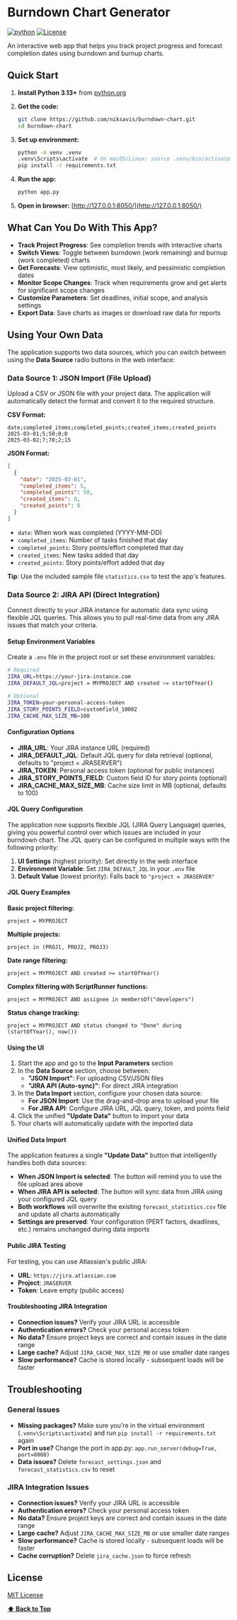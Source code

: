 # Burndown Chart Generator

[![python](https://img.shields.io/badge/Python-3.13-3776AB.svg?style=flat&logo=python&logoColor=white)](https://www.python.org)
[![License](https://img.shields.io/badge/License-MIT-green)](LICENSE)

An interactive web app that helps you track project progress and forecast completion dates using burndown and burnup charts.

## Quick Start

1. **Install Python 3.13+** from [python.org](https://www.python.org)

2. **Get the code:**

   ```sh
   git clone https://github.com/niksavis/burndown-chart.git
   cd burndown-chart
   ```

3. **Set up environment:**

   ```sh
   python -m venv .venv
   .venv\Scripts\activate  # On macOS/Linux: source .venv/bin/activate
   pip install -r requirements.txt
   ```

4. **Run the app:**

   ```sh
   python app.py
   ```

5. **Open in browser:** [http://127.0.0.1:8050/](http://127.0.0.1:8050/)

## What Can You Do With This App?

- **Track Project Progress**: See completion trends with interactive charts
- **Switch Views**: Toggle between burndown (work remaining) and burnup (work completed) charts
- **Get Forecasts**: View optimistic, most likely, and pessimistic completion dates
- **Monitor Scope Changes**: Track when requirements grow and get alerts for significant scope changes
- **Customize Parameters**: Set deadlines, initial scope, and analysis settings
- **Export Data**: Save charts as images or download raw data for reports

## Using Your Own Data

The application supports two data sources, which you can switch between using the **Data Source** radio buttons in the web interface:

### Data Source 1: JSON Import (File Upload)

Upload a CSV or JSON file with your project data. The application will automatically detect the format and convert it to the required structure.

**CSV Format:**

```csv
date;completed_items;completed_points;created_items;created_points
2025-03-01;5;50;0;0
2025-03-02;7;70;2;15
```

**JSON Format:**

```json
[
  {
    "date": "2025-03-01",
    "completed_items": 5,
    "completed_points": 50,
    "created_items": 0,
    "created_points": 0
  }
]
```

- `date`: When work was completed (YYYY-MM-DD)
- `completed_items`: Number of tasks finished that day
- `completed_points`: Story points/effort completed that day
- `created_items`: New tasks added that day
- `created_points`: Story points/effort added that day

**Tip**: Use the included sample file `statistics.csv` to test the app's features.

### Data Source 2: JIRA API (Direct Integration)

Connect directly to your JIRA instance for automatic data sync using flexible JQL queries. This allows you to pull real-time data from any JIRA issues that match your criteria.

#### Setup Environment Variables

Create a `.env` file in the project root or set these environment variables:

```bash
# Required
JIRA_URL=https://your-jira-instance.com
JIRA_DEFAULT_JQL=project = MYPROJECT AND created >= startOfYear()

# Optional
JIRA_TOKEN=your-personal-access-token
JIRA_STORY_POINTS_FIELD=customfield_10002
JIRA_CACHE_MAX_SIZE_MB=100
```

#### Configuration Options

- **JIRA_URL**: Your JIRA instance URL (required)
- **JIRA_DEFAULT_JQL**: Default JQL query for data retrieval (optional, defaults to "project = JRASERVER")
- **JIRA_TOKEN**: Personal access token (optional for public instances)
- **JIRA_STORY_POINTS_FIELD**: Custom field ID for story points (optional)
- **JIRA_CACHE_MAX_SIZE_MB**: Cache size limit in MB (optional, defaults to 100)

#### JQL Query Configuration

The application now supports flexible JQL (JIRA Query Language) queries, giving you powerful control over which issues are included in your burndown chart. The JQL query can be configured in multiple ways with the following priority:

1. **UI Settings** (highest priority): Set directly in the web interface
2. **Environment Variable**: Set `JIRA_DEFAULT_JQL` in your `.env` file  
3. **Default Value** (lowest priority): Falls back to `"project = JRASERVER"`

#### JQL Query Examples

**Basic project filtering:**

```jql
project = MYPROJECT
```

**Multiple projects:**

```jql
project in (PROJ1, PROJ2, PROJ3)
```

**Date range filtering:**

```jql
project = MYPROJECT AND created >= startOfYear()
```

**Complex filtering with ScriptRunner functions:**

```jql
project = MYPROJECT AND assignee in membersOf("developers")
```

**Status change tracking:**

```jql
project = MYPROJECT AND status changed to "Done" during (startOfYear(), now())
```

#### Using the UI

1. Start the app and go to the **Input Parameters** section
2. In the **Data Source** section, choose between:
   - **"JSON Import"**: For uploading CSV/JSON files
   - **"JIRA API (Auto-sync)"**: For direct JIRA integration
3. In the **Data Import** section, configure your chosen data source:
   - **For JSON Import**: Use the drag-and-drop area to upload your file
   - **For JIRA API**: Configure JIRA URL, JQL query, token, and points field
4. Click the unified **"Update Data"** button to import your data
5. Your charts will automatically update with the imported data

#### Unified Data Import

The application features a single **"Update Data"** button that intelligently handles both data sources:

- **When JSON Import is selected**: The button will remind you to use the file upload area above
- **When JIRA API is selected**: The button will sync data from JIRA using your configured JQL query
- **Both workflows** will overwrite the existing `forecast_statistics.csv` file and update all charts automatically
- **Settings are preserved**: Your configuration (PERT factors, deadlines, etc.) remains unchanged during data imports

#### Public JIRA Testing

For testing, you can use Atlassian's public JIRA:

- **URL**: `https://jira.atlassian.com`
- **Project**: `JRASERVER`
- **Token**: Leave empty (public access)

#### Troubleshooting JIRA Integration

- **Connection issues?** Verify your JIRA URL is accessible
- **Authentication errors?** Check your personal access token
- **No data?** Ensure project keys are correct and contain issues in the date range
- **Large cache?** Adjust `JIRA_CACHE_MAX_SIZE_MB` or use smaller date ranges
- **Slow performance?** Cache is stored locally - subsequent loads will be faster

## Troubleshooting

### General Issues

- **Missing packages?** Make sure you're in the virtual environment (`.venv\Scripts\activate`) and run `pip install -r requirements.txt` again
- **Port in use?** Change the port in app.py: `app.run_server(debug=True, port=8060)`
- **Data issues?** Delete `forecast_settings.json` and `forecast_statistics.csv` to reset

### JIRA Integration Issues

- **Connection issues?** Verify your JIRA URL is accessible
- **Authentication errors?** Check your personal access token
- **No data?** Ensure project keys are correct and contain issues in the date range
- **Large cache?** Adjust `JIRA_CACHE_MAX_SIZE_MB` or use smaller date ranges
- **Slow performance?** Cache is stored locally - subsequent loads will be faster
- **Cache corruption?** Delete `jira_cache.json` to force refresh

## License

[MIT License](LICENSE)

**[⬆ Back to Top](#burndown-chart-generator)**
